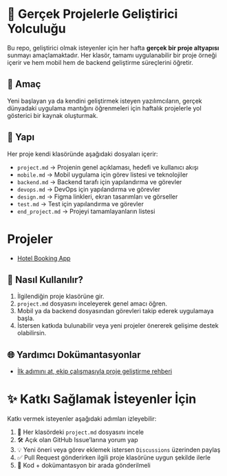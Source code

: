 # 🚀 Gerçek Projelerle Geliştirici Yolculuğu

Bu repo, geliştirici olmak isteyenler için her hafta **gerçek bir proje altyapısı** sunmayı amaçlamaktadır. Her klasör, tamamı uygulanabilir bir proje örneği içerir ve hem mobil hem de backend geliştirme süreçlerini öğretir.

## 📌 Amaç

Yeni başlayan ya da kendini geliştirmek isteyen yazılımcıların, gerçek dünyadaki uygulama mantığını öğrenmeleri için haftalık projelerle yol gösterici bir kaynak oluşturmak.

## 📁 Yapı

Her proje kendi klasöründe aşağıdaki dosyaları içerir:

- `project.md` → Projenin genel açıklaması, hedefi ve kullanıcı akışı
- `mobile.md` → Mobil uygulama için görev listesi ve teknolojiler
- `backend.md` → Backend tarafı için yapılandırma ve görevler
- `devops.md` → DevOps için yapılandırma ve görevler
- `design.md` → Figma linkleri, ekran tasarımları ve görseller
- `test.md` → Test için yapılandırma ve görevler
- `end_project.md` → Projeyi tamamlayanların listesi

# Projeler

- [Hotel Booking App](projects/hotel-booking-app/project.md)

## 🧭 Nasıl Kullanılır?

1. İlgilendiğin proje klasörüne gir.
2. `project.md` dosyasını inceleyerek genel amacı öğren.
3. Mobil ya da backend dosyasından görevleri takip ederek uygulamaya başla.
4. İstersen katkıda bulunabilir veya yeni projeler önererek gelişime destek olabilirsin.

## 🌐 Yardımcı Dokümantasyonlar

- [İlk adımını at, ekip çalışmasıyla proje geliştirme rehberi](https://medium.com/@vbacik-10/i%CC%87lk-ad%C4%B1m%C4%B1n%C4%B1-at-ekip-%C3%A7al%C4%B1%C5%9Fmas%C4%B1yla-proje-geli%C5%9Ftirme-rehberi-1a794972e724)


# ✨ Katkı Sağlamak İsteyenler İçin

Katkı vermek isteyenler aşağıdaki adımları izleyebilir:

1. 📌 Her klasördeki `project.md` dosyasını incele  
2. 🛠️ Açık olan GitHub Issue’larına yorum yap  
3. 💡 Yeni öneri veya görev eklemek istersen `Discussions` üzerinden paylaş  
4. ✅ Pull Request gönderirken ilgili proje klasörüne uygun şekilde ilerle  
5. 🧪 Kod + dokümantasyon bir arada gönderilmeli
